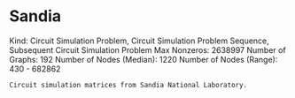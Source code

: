 # Sandia

Kind: Circuit Simulation Problem, Circuit Simulation Problem Sequence, Subsequent Circuit Simulation Problem
Max Nonzeros: 2638997
Number of Graphs: 192
Number of Nodes (Median): 1220
Number of Nodes (Range): 430 - 682862

`Circuit simulation matrices from Sandia National Laboratory.`